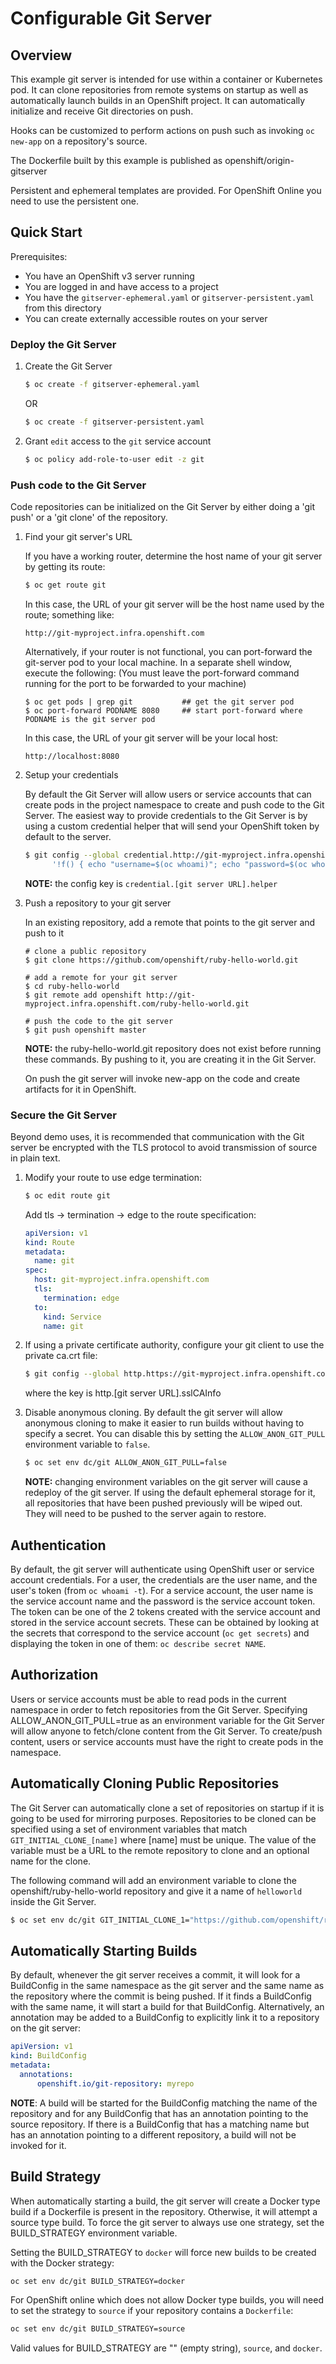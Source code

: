 Configurable Git Server
=======================

Overview
--------

This example git server is intended for use within a container or Kubernetes pod.
It can clone repositories from remote systems on startup as well as automatically
launch builds in an OpenShift project. It can automatically initialize and receive
Git directories on push.

Hooks can be customized to perform actions on push such as invoking `oc new-app` on a
repository's source.

The Dockerfile built by this example is published as openshift/origin-gitserver

Persistent and ephemeral templates are provided. For OpenShift Online you need to use
the persistent one.

Quick Start
-----------

Prerequisites:

* You have an OpenShift v3 server running
* You are logged in and have access to a project
* You have the `gitserver-ephemeral.yaml` or `gitserver-persistent.yaml` from this directory
* You can create externally accessible routes on your server

### Deploy the Git Server

1. Create the Git Server

    ```sh
    $ oc create -f gitserver-ephemeral.yaml
    ```

    OR 

    ```sh
    $ oc create -f gitserver-persistent.yaml
    ```

2. Grant `edit` access to the `git` service account

    ```sh
    $ oc policy add-role-to-user edit -z git
    ```


### Push code to the Git Server

Code repositories can be initialized on the Git Server by either doing a 'git push' or
a 'git clone' of the repository.


1. Find your git server's URL

   If you have a working router, determine the host name of your git server by getting its route:

   ```sh
   $ oc get route git
   ```

   In this case, the URL of your git server will be the host name used by the route; something like: 
   
   ```
   http://git-myproject.infra.openshift.com
   ```
  
   Alternatively, if your router is not functional, you can port-forward the git-server pod to your local machine.
   In a separate shell window, execute the following: (You must leave the port-forward command running
   for the port to be forwarded to your machine)

   ```
   $ oc get pods | grep git           ## get the git server pod
   $ oc port-forward PODNAME 8080     ## start port-forward where PODNAME is the git server pod
   ```

   In this case, the URL of your git server will be your local host:

   ```
   http://localhost:8080
   ```


2. Setup your credentials

   By default the Git Server will allow users or service accounts that can create pods in
   the project namespace to create and push code to the Git Server. The easiest way to 
   provide credentials to the Git Server is by using a custom credential helper that will 
   send your OpenShift token by default to the server.
   ```sh
   $ git config --global credential.http://git-myproject.infra.openshift.com.helper \
         '!f() { echo "username=$(oc whoami)"; echo "password=$(oc whoami -t)"; }; f'
   ```

   **NOTE:** the config key is `credential.[git server URL].helper`

3. Push a repository to your git server

   In an existing repository, add a remote that points to the git server and push to it
   
   ```
   # clone a public repository
   $ git clone https://github.com/openshift/ruby-hello-world.git

   # add a remote for your git server
   $ cd ruby-hello-world
   $ git remote add openshift http://git-myproject.infra.openshift.com/ruby-hello-world.git  

   # push the code to the git server
   $ git push openshift master
   ```

   **NOTE:** the ruby-hello-world.git repository does not exist before running these commands. 
   By pushing to it, you are creating it in the Git Server.

   On push the git server will invoke new-app on the code and create artifacts for it in 
   OpenShift.


### Secure the Git Server

Beyond demo uses, it is recommended that communication with the Git server be encrypted with the TLS
protocol to avoid transmission of source in plain text.

1. Modify your route to use edge termination:

   ```sh
   $ oc edit route git
   ```

   Add tls -> termination -> edge to the route specification:

   ```yaml
   apiVersion: v1
   kind: Route
   metadata:
     name: git
   spec:
     host: git-myproject.infra.openshift.com
     tls:
       termination: edge
     to:
       kind: Service
       name: git
   ```

2. If using a private certificate authority, configure your git client to use the private ca.crt file:

   ```sh
   $ git config --global http.https://git-myproject.infra.openshift.com.sslCAInfo /path/to/ca.crt
   ```

   where the key is http.[git server URL].sslCAInfo

3. Disable anonymous cloning. By default the git server will allow anonymous cloning to make it easier to
   run builds without having to specify a secret. You can disable this by setting the `ALLOW_ANON_GIT_PULL`
   environment variable to `false`.

   ```sh
   $ oc set env dc/git ALLOW_ANON_GIT_PULL=false
   ```

   **NOTE:** changing environment variables on the git server will cause a redeploy of the git server. If using
   the default ephemeral storage for it, all repositories that have been pushed previously will be wiped out.
   They will need to be pushed to the server again to restore.

Authentication
--------------

By default, the git server will authenticate using OpenShift user or service account credentials. For a user,
the credentials are the user name, and the user's token (from `oc whoami -t`). For a service account, the user
name is the service account name and the password is the service account token. The token can
be one of the 2 tokens created with the service account and stored in the service account secrets. These can 
be obtained by looking at the secrets that correspond to the service account (`oc get secrets`) and displaying
the token in one of them: `oc describe secret NAME`.


Authorization
-------------

Users or service accounts must be able to read pods in the current namespace in order to fetch repositories from
the Git Server. Specifying ALLOW_ANON_GIT_PULL=true as an environment variable for the Git Server will allow anyone
to fetch/clone content from the Git Server. To create/push content, users or service accounts must have the right 
to create pods in the namespace.


Automatically Cloning Public Repositories
-----------------------------------------

The Git Server can automatically clone a set of repositories on startup if it is going to be used for mirroring
purposes. Repositories to be cloned can be specified using a set of environment variables that match
`GIT_INITIAL_CLONE_[name]` where [name] must be unique. The value of the variable must be a URL to the remote
repository to clone and an optional name for the clone.

The following command will add an environment variable to clone the openshift/ruby-hello-world repository and give
it a name of `helloworld` inside the Git Server.

```sh
$ oc set env dc/git GIT_INITIAL_CLONE_1="https://github.com/openshift/ruby-hello-world.git;helloworld"
```

Automatically Starting Builds
-----------------------------

By default, whenever the git server receives a commit, it will look for a BuildConfig in the same namespace as the
git server and the same name as the repository where the commit is being pushed.  If it finds a BuildConfig with 
the same name, it will start a build for that BuildConfig. Alternatively, an annotation may be added to a 
BuildConfig to explicitly link it to a repository on the git server:

```yaml
apiVersion: v1
kind: BuildConfig
metadata:
  annotations:
      openshift.io/git-repository: myrepo
```

**NOTE**: A build will be started for the BuildConfig matching the name of the repository and for any BuildConfig 
that has an annotation pointing to the source repository. If there is a BuildConfig that has a matching name but
has an annotation pointing to a different repository, a build will not be invoked for it.

Build Strategy
--------------

When automatically starting a build, the git server will create a Docker type build if a Dockerfile is present
in the repository. Otherwise, it will attempt a source type build. To force the git server to always use one
strategy, set the BUILD_STRATEGY environment variable.

Setting the BUILD_STRATEGY to `docker` will force new builds to be created with the Docker strategy:

```sh
oc set env dc/git BUILD_STRATEGY=docker
```

For OpenShift online which does not allow Docker type builds, you will need to set the strategy to `source` 
if your repository contains a `Dockerfile`:

```sh
oc set env dc/git BUILD_STRATEGY=source
```

Valid values for BUILD_STRATEGY are "" (empty string), `source`, and `docker`.
